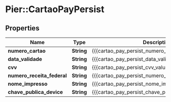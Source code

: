 # Pier::CartaoPayPersist

## Properties
Name | Type | Description | Notes
------------ | ------------- | ------------- | -------------
**numero_cartao** | **String** | {{{cartao_pay_persist_numero_cartao_value}}} | 
**data_validade** | **String** | {{{cartao_pay_persist_data_validade_value}}} | [optional] 
**cvv** | **String** | {{{cartao_pay_persist_cvv_value}}} | [optional] 
**numero_receita_federal** | **String** | {{{cartao_pay_persist_numero_receita_federal_value}}} | [optional] 
**nome_impresso** | **String** | {{{cartao_pay_persist_nome_impresso_value}}} | [optional] 
**chave_publica_device** | **String** | {{{cartao_pay_persist_chave_publica_device_value}}} | 



